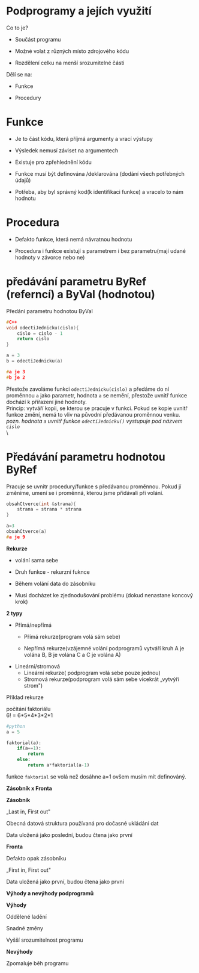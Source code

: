 # Podprogramy a jejích využití
    
Co to je?

-   Součást programu

-   Možné volat z různých místo zdrojového kódu

-   Rozdělení celku na menší srozumitelné části

Dělí se na:

-   Funkce

-   Procedury

# Funkce

-   Je to část kódu, která příjmá argumenty a vrací výstupy

-   Výsledek nemusí záviset na argumentech

-   Existuje pro zpřehlednění kódu

-   Funkce musí být definována /deklarována (dodání všech potřebných údajů)

-   Potřeba, aby byl správný kod(k identifikaci funkce) a vracelo to nám
hodnotu

# Procedura

-   Defakto funkce, která nemá návratnou hodnotu

-   Procedura i funkce existují s parametrem i bez parametru(mají udané
hodnoty v závorce nebo ne)

# předávání parametru ByRef (referncí) a ByVal (hodnotou)

Předání parametru hodnotou ByVal
```c++
#C++
void odectiJednicku(cislo){
    cislo = cislo - 1
    return cislo
}

a = 3
b = odectiJednicku(a)

#a je 3
#b je 2

```
Přestože zavoláme funkci ```odectiJednicku(cislo)``` a předáme do ní proměnnou ```a``` jako parametr,
hodnota ```a``` se nemění, přestože uvnitř funkce dochází k přiřazení jiné hodnoty.  
Princip: vytváří kopii, se kterou se pracuje v funkci. Pokud se kopie
uvnitř funkce změní, nemá to vliv na původní předávanou proměnnou venku.
\
*pozn. hodnota ```a``` uvnitř funkce ```odectiJednicku()``` vystupuje pod názvem ```cislo```*    
\
# Předávání parametru hodnotou ByRef

Pracuje se uvnitr procedury/funkce s předávanou proměnnou. Pokud jí
změníme, umení se i proměnná, kterou jsme přidávali při volání.
```c++
obsahCtverce(int &strana){
    strana = strana * strana
}

a=3
obsahCtverce(a)
#a je 9
```

**Rekurze**

-   volání sama sebe

-   Druh funkce - rekurzní fuknce

-   Během volání data do zásobníku

-   Musi docházet ke zjednodušování problému (dokud nenastane koncový krok)

**2 typy**
-   Přímá/nepřímá
    -   Přímá rekurze(program volá sám sebe)

    -   Nepřímá rekurze(vzájemné volání podprogramů vytváří kruh A je volána B,
B je volána C a C je volána A)
-   Lineární/stromová
    -   Lineární rekurze( podprogram volá sebe pouze jednou)
    -   Stromová rekurze(podprogram volá sám sebe vícekrát „vytvýří strom")

Příklad rekurze

počítání faktoriálu \
6! = 6\*5\*4\*3\*2\*1

```python
#python
a = 5

faktorial(a):
    if(a==1):
        return
    else:
        return a*faktorial(a-1)
```
funkce ```faktorial``` se volá než dosáhne a=1 ovšem musím mít definováný.

**Zásobník x Fronta**

**Zásobník**

„Last in, First out"

Obecná datová struktura používaná pro dočasné ukládání dat

Data uložená jako poslední, budou čtena jako první

**Fronta**

Defakto opak zásobníku

„First in, First out"

Data uložená jako první, budou čtena jako první

**Výhody a nevýhody podprogramů**

**Výhody**

Oddělené ladění

Snadné změny

Vyšší srozumitelnost programu

**Nevýhody**

Zpomaluje běh programu
